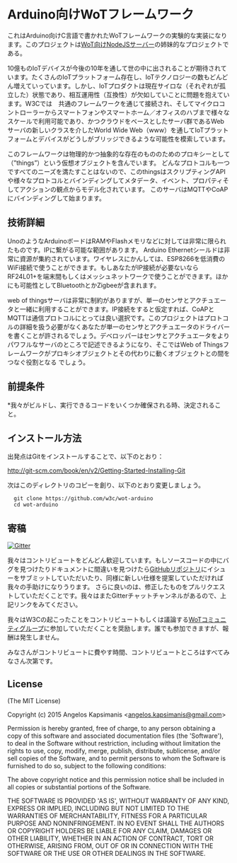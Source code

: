 # Arduino向けWoTフレームワーク

これはArduino向けC言語で書かれたWoTフレームワークの実験的な実装になります。このプロジェクトは[WoT向けNodeJSサーバー](https://github.com/w3c/web-of-things-framework)の姉妹的なプロジェクトである。

10億ものIoTデバイスが今後の10年を通して世の中に出されることが期待されています。たくさんのIoTプラットフォーム存在し、IoTテクノロジーの数もどんどん増えていっています。しかし、IoTプロダクトは現在サイロな（それぞれが孤立した）状態であり、相互運用性（互換性）が欠如していことに問題を抱えています。W3Cでは　共通のフレームワークを通じて接続され、そしてマイクロコントローラーからスマートフォンやスマートホーム／オフィスのハブまで様々なスケールで利用可能であり、かつクラウドをベースとしたサーバ群であるWebサーバの新しいクラスを介したWorld Wide Web（www）を通してIoTプラットフォームとデバイスがどうしがブリッジできるような可能性を模索しています。

このフレームワークは物理的かつ抽象的な存在のもののためのプロキシーとして（”things”）という仮想オブジェクトを含んでいます。
どんなプロトコルも一つですべてのニーズを満たすことはないので、このthingsはスクリプティングAPIや様々なプロトコルとバインディングしてメタデータ、イベント、プロパティそしてアクションの観点からモデル化されています。
このサーバはMQTTやCoAPにバインディングして始まります。

## 技術詳細

UnoのようなArduinoボードはRAMやFlashメモリなどに対しては非常に限られたものです。IPに繋がる可能な範囲があります。
Arduino Ethernetシールドは非常に資源が集約されています。ワイヤレスにかんしては、ESP8266を低消費のWiFi接続で使うことができます。もしあなたがIP接続が必要ないならRF24L01+を端末間もしくはメッシュネットワークで使うことができます。ほかにも可能性としてBluetoothとかZigbeeが含まれます。

web of thingsサーバは非常に制約がありますが、単一のセンサとアクチュエータと一緒に利用することができます。IP接続をすると仮定すれば、CoAPとMQTTは通信プロトコルにとっては良い選択です。このプロジェクトはプロトコルの詳細を扱う必要がなくあなたが単一のセンサとアクチュエータのドライバーを書くことが許されるでしょう。デベロッパーはセンサとアクチュエータをよりパワフルなサーバのところで記述できるようになり、そこではWeb of Thingsフレームワークがプロキシオブジェクトとその代わりに動くオブジェクトとの間をつなぐ役割となる
でしょう。

## 前提条件

 *我々がビルドし、実行できるコードをいくつか確保される時、決定されること。
  
## インストール方法
出発点はGitをインストールすることで、以下のとおり：

  http://git-scm.com/book/en/v2/Getting-Started-Installing-Git

次はこのディレクトリのコピーを創り、以下のとおり変更しましょう。

```
  git clone https://github.com/w3c/wot-arduino
  cd wot-arduino
```

## 寄稿

[![Gitter](https://badges.gitter.im/Join%20Chat.svg)](https://gitter.im/w3c/web-of-things-framework?utm_source=badge&utm_medium=badge&utm_campaign=pr-badge)

我々はコントリビュートをどんどん歓迎しています。もしソースコードの中にバグを見つけたりドキュメントに間違いを見つけたら[GitHubリポジトリ](https://github.com/w3c/arduino-wot)にイシューをサブミットしていただいたり、同様に新しい仕様を提案していただければ我々の手助けになりうります。
さらに良いのは、修正したものをプルリクエストしていただくことです。我々はまたGitterチャットチャンネルがあるので、上記リンクをみてください。

我々はW3Cの起こったことをコントリビュートもしくは議論する[WoTコミュニティグループ](https://www.w3.org/community/wot/)に参加していただくことを奨励します。誰でも参加できますが、報酬は発生しません。

みなさんがコントリビュートに費やす時間、コントリビュートところはすべてみなさん次第です。


## License

(The MIT License)

Copyright (c) 2015 Angelos Kapsimanis &lt;angelos.kapsimanis@gmail.com&gt;

Permission is hereby granted, free of charge, to any person obtaining a copy of this software and associated documentation files (the 'Software'), to deal in the Software without restriction, including without limitation the rights to use, copy, modify, merge, publish, distribute, sublicense, and/or sell copies of the Software, and to permit persons to whom the Software is furnished to do so, subject to the following conditions:

The above copyright notice and this permission notice shall be included in all copies or substantial portions of the Software.

THE SOFTWARE IS PROVIDED 'AS IS', WITHOUT WARRANTY OF ANY KIND, EXPRESS OR IMPLIED, INCLUDING BUT NOT LIMITED TO THE WARRANTIES OF MERCHANTABILITY, FITNESS FOR A PARTICULAR PURPOSE AND NONINFRINGEMENT. IN NO EVENT SHALL THE AUTHORS OR COPYRIGHT HOLDERS BE LIABLE FOR ANY CLAIM, DAMAGES OR OTHER LIABILITY, WHETHER IN AN ACTION OF CONTRACT, TORT OR OTHERWISE, ARISING FROM, OUT OF OR IN CONNECTION WITH THE SOFTWARE OR THE USE OR OTHER DEALINGS IN THE SOFTWARE.
